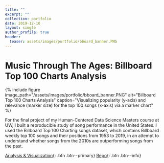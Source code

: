 ```yaml
---
title: ""
excerpt: ""
collection: portfolio
date: 2019-12-10
layout: single
author_profile: true
header:
  teaser: assets/images/portfolio/bboard_banner.PNG
---
```


# Music Through The Ages: Billboard Top 100 Charts Analysis

{% include figure image_path="/assets/images/portfolio/bboard_banner.PNG" alt="Billboard Top 100 Charts Analysis" caption="Visualizing popularity (y-axis) and relevance (marker size) for the top 100 songs (x-axis) via a marker chart" %}

For the final project of my Human-Centered Data Science Masters course at UW, I built a reproducible study of song performance in the United States. I used the Billboard Top 100 Charting songs dataset, which contains Billboard weekly top 100 songs and their positions from 1953 to 2019, in an attempt to understand whether songs from the 2010s are outperforming songs from the past.

[Analysis & Visualization](https://nbviewer.jupyter.org/github/kfrankc/data512-final-project/blob/master/analysis/analysis.ipynb){: .btn .btn--primary}
[Repo](https://github.com/kfrankc/data512-final-project){: .btn .btn--info}
